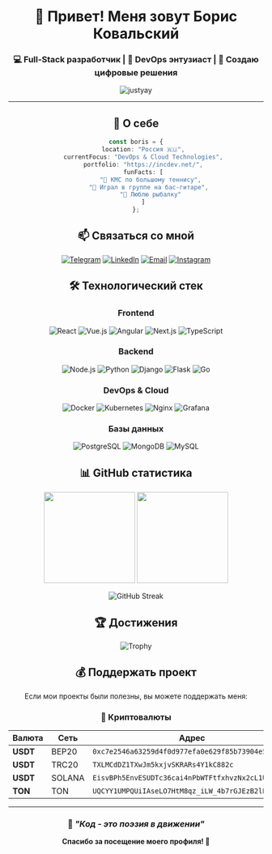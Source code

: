 <div align="center">

# 👋 Привет! Меня зовут Борис Ковальский

### 💻 Full-Stack разработчик | 🚀 DevOps энтузиаст | 🎯 Создаю цифровые решения

<img src="https://komarev.com/ghpvc/?username=justyay&label=Просмотры%20профиля&color=0e75b6&style=for-the-badge" alt="justyay" />

---

## 🚀 О себе

```typescript
const boris = {
    location: "Россия 🇷🇺",
    currentFocus: "DevOps & Cloud Technologies",
    portfolio: "https://incdev.net/",
    funFacts: [
        "🎾 КМС по большому теннису",
        "🎸 Играл в группе на бас-гитаре", 
        "🎣 Люблю рыбалку"
    ]
};
```

## 📫 Связаться со мной

<div align="center">

[![Telegram](https://img.shields.io/badge/Telegram-@justyay-2CA5E0?style=for-the-badge&logo=telegram&logoColor=white)](https://t.me/justyay)
[![LinkedIn](https://img.shields.io/badge/LinkedIn-bkovalskii-0077B5?style=for-the-badge&logo=linkedin&logoColor=white)](https://linkedin.com/in/bkovalskii)
[![Email](https://img.shields.io/badge/Email-main@incdev.ru-D14836?style=for-the-badge&logo=gmail&logoColor=white)](mailto:main@incdev.ru)
[![Instagram](https://img.shields.io/badge/Instagram-chd13-E4405F?style=for-the-badge&logo=instagram&logoColor=white)](https://instagram.com/chd13)

</div>

## 🛠️ Технологический стек

<div align="center">

### Frontend
![React](https://img.shields.io/badge/React-20232A?style=for-the-badge&logo=react&logoColor=61DAFB)
![Vue.js](https://img.shields.io/badge/Vue.js-35495E?style=for-the-badge&logo=vue.js&logoColor=4FC08D)
![Angular](https://img.shields.io/badge/Angular-DD0031?style=for-the-badge&logo=angular&logoColor=white)
![Next.js](https://img.shields.io/badge/Next.js-000000?style=for-the-badge&logo=next.js&logoColor=white)
![TypeScript](https://img.shields.io/badge/TypeScript-007ACC?style=for-the-badge&logo=typescript&logoColor=white)

### Backend
![Node.js](https://img.shields.io/badge/Node.js-43853D?style=for-the-badge&logo=node.js&logoColor=white)
![Python](https://img.shields.io/badge/Python-3776AB?style=for-the-badge&logo=python&logoColor=white)
![Django](https://img.shields.io/badge/Django-092E20?style=for-the-badge&logo=django&logoColor=white)
![Flask](https://img.shields.io/badge/Flask-000000?style=for-the-badge&logo=flask&logoColor=white)
![Go](https://img.shields.io/badge/Go-00ADD8?style=for-the-badge&logo=go&logoColor=white)

### DevOps & Cloud
![Docker](https://img.shields.io/badge/Docker-2496ED?style=for-the-badge&logo=docker&logoColor=white)
![Kubernetes](https://img.shields.io/badge/Kubernetes-326CE5?style=for-the-badge&logo=kubernetes&logoColor=white)
![Nginx](https://img.shields.io/badge/Nginx-009639?style=for-the-badge&logo=nginx&logoColor=white)
![Grafana](https://img.shields.io/badge/Grafana-F46800?style=for-the-badge&logo=grafana&logoColor=white)

### Базы данных
![PostgreSQL](https://img.shields.io/badge/PostgreSQL-316192?style=for-the-badge&logo=postgresql&logoColor=white)
![MongoDB](https://img.shields.io/badge/MongoDB-4EA94B?style=for-the-badge&logo=mongodb&logoColor=white)
![MySQL](https://img.shields.io/badge/MySQL-00000F?style=for-the-badge&logo=mysql&logoColor=white)

</div>

## 📊 GitHub статистика

<div align="center">

<img height="180em" src="https://github-readme-stats.vercel.app/api?username=justyay&show_icons=true&theme=tokyonight&include_all_commits=true&count_private=true"/>
<img height="180em" src="https://github-readme-stats.vercel.app/api/top-langs/?username=justyay&layout=compact&langs_count=8&theme=tokyonight"/>

</div>

<div align="center">

![GitHub Streak](https://github-readme-streak-stats.herokuapp.com/?user=justyay&theme=tokyonight)

</div>

## 🏆 Достижения

<div align="center">

![Trophy](https://github-profile-trophy.vercel.app/?username=justyay&theme=tokyonight&no-frame=false&no-bg=false&margin-w=4)

</div>

## 💰 Поддержать проект

Если мои проекты были полезны, вы можете поддержать меня:

<div align="center">

### 💎 Криптовалюты

| Валюта | Сеть | Адрес |
|--------|------|-------|
| **USDT** | BEP20 | `0xc7e2546a63259d4f0d977efa0e629f85b73904e5` |
| **USDT** | TRC20 | `TXLMCdDZ1TXwJm5kxjvSKRARs4Y1kC882c` |
| **USDT** | SOLANA | `EisvBPh5EnvESUDTc36cai4nPbWTFtfxhvzNx2cL1UM4` |
| **TON** | TON | `UQCYY1UMPQUiIAseLO7HtM8qz_iLW_4b7rGJEzB2lB0WKK_b` |

</div>

---

<div align="center">

### 💭 *"Код - это поэзия в движении"*

**Спасибо за посещение моего профиля! 🚀**

</div>

